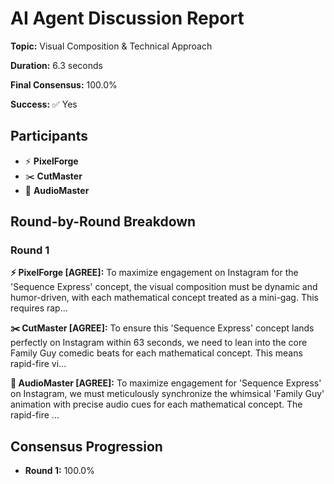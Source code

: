 # AI Agent Discussion Report

**Topic:** Visual Composition & Technical Approach

**Duration:** 6.3 seconds

**Final Consensus:** 100.0%

**Success:** ✅ Yes

## Participants

- ⚡ **PixelForge**
- ✂️ **CutMaster**
- 🎵 **AudioMaster**

## Round-by-Round Breakdown

### Round 1

**⚡ PixelForge [AGREE]:** To maximize engagement on Instagram for the 'Sequence Express' concept, the visual composition must be dynamic and humor-driven, with each mathematical concept treated as a mini-gag. This requires rap...

**✂️ CutMaster [AGREE]:** To ensure this 'Sequence Express' concept lands perfectly on Instagram within 63 seconds, we need to lean into the core Family Guy comedic beats for each mathematical concept. This means rapid-fire vi...

**🎵 AudioMaster [AGREE]:** To maximize engagement for 'Sequence Express' on Instagram, we must meticulously synchronize the whimsical 'Family Guy' animation with precise audio cues for each mathematical concept. The rapid-fire ...

## Consensus Progression

- **Round 1:** 100.0%
